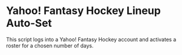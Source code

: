 # Yahoo! Fantasy Hockey Lineup Auto-Set

This script logs into a Yahoo! Fantasy Hockey account and activates a roster for a chosen number of days.
